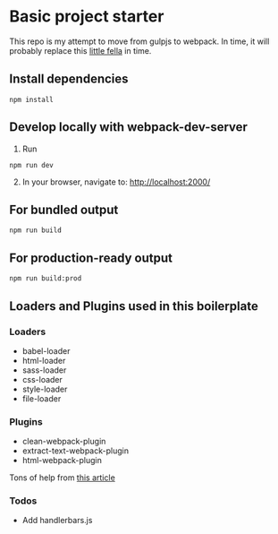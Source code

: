 # Basic project starter
This repo is my attempt to move from gulpjs to webpack. In time, it will probably replace this [little fella](https://github.com/jrelgin/prototype-template-fe) in time.


## Install dependencies

```
npm install
```


## Develop locally with webpack-dev-server
1. Run

```
npm run dev
```

2. In your browser, navigate to: [http://localhost:2000/](http://localhost:2000/)
## For bundled output

```
npm run build
```

## For production-ready output

```
npm run build:prod
```

## Loaders and Plugins used in this boilerplate

### Loaders
* babel-loader
* html-loader
* sass-loader
* css-loader
* style-loader
* file-loader

### Plugins
* clean-webpack-plugin
* extract-text-webpack-plugin
* html-webpack-plugin


Tons of help from [this article](https://medium.com/@nirjhor123/webpack-3-quickstarter-configure-webpack-from-scratch-30a6c394038a)


### Todos
* Add handlerbars.js
